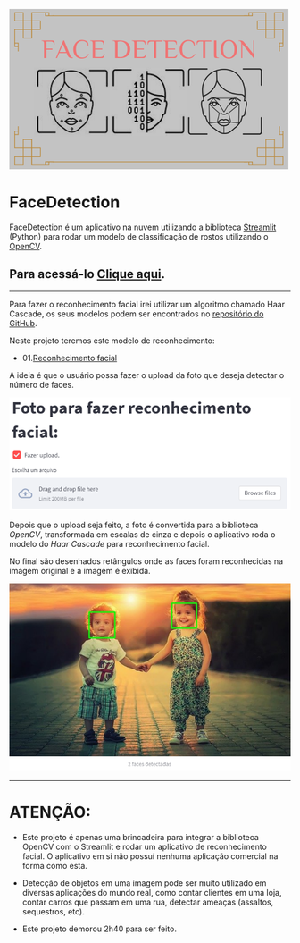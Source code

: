 ![alt text](FaceDetection2.png)


# FaceDetection

FaceDetection é um aplicativo na nuvem utilizando a biblioteca [Streamlit](https://streamlit.io/) (Python) para rodar um modelo de classificação de rostos utilizando o [OpenCV](https://opencv.org/). 

## Para acessá-lo [Clique aqui](https://share.streamlit.io/guihungaro/facedetection/main). 

----

Para fazer o reconhecimento facial irei utilizar um algoritmo chamado Haar Cascade, os seus modelos podem ser encontrados no [repositório do GitHub](https://github.com/opencv/opencv/tree/master/data/haarcascades).

Neste projeto teremos este modelo de reconhecimento:

  - 01.[Reconhecimento facial](https://github.com/opencv/opencv/blob/master/data/haarcascades/haarcascade_frontalface_default.xml)


A ideia é que o usuário possa fazer o upload da foto que deseja detectar o número de faces.

![alt text](upload.png)

Depois que o upload seja feito, a foto é convertida para a biblioteca *OpenCV*, transformada em escalas de cinza e depois o aplicativo roda o modelo do *Haar Cascade* para reconhecimento facial.

No final são desenhados retângulos onde as faces foram reconhecidas na imagem original e a imagem é exibida.

![alt text](faces_rec2.png)

----

# ATENÇÃO:

* Este projeto é apenas uma brincadeira para integrar a biblioteca OpenCV com o Streamlit e rodar um aplicativo de reconhecimento facial. O aplicativo em si não possuí nenhuma aplicação comercial na forma como esta. 

* Detecção de objetos em uma imagem pode ser muito utilizado em diversas aplicações do mundo real, como contar clientes em uma loja, contar carros que passam em uma rua, detectar ameaças (assaltos, sequestros, etc).

* Este projeto demorou 2h40 para ser feito.
